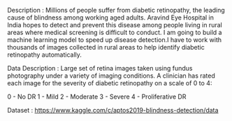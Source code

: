 Description :
Millions of people suffer from diabetic retinopathy, the leading cause of blindness among working aged adults. Aravind Eye Hospital in India hopes to detect and prevent this disease among people living in rural areas where medical screening is difficult to conduct.
I am going to build a machine learning model to speed up disease detection.I have to work with thousands of images collected in rural areas to help identify diabetic retinopathy automatically.

Data Description :
Large set of retina images taken using fundus photography under a variety of imaging conditions. A clinician has rated each image for the severity of diabetic retinopathy on a scale of 0 to 4:

0 - No DR
1 - Mild
2 - Moderate
3 - Severe
4 - Proliferative DR

Dataset :
https://www.kaggle.com/c/aptos2019-blindness-detection/data
